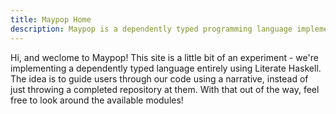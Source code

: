 ```yaml
---
title: Maypop Home
description: Maypop is a dependently typed programming language implemented using Literate Haskell.
---
```

Hi, and weclome to Maypop! This site is a little bit of an experiment - we're implementing
a dependently typed language entirely using Literate Haskell. The idea is to guide users
through our code using a narrative, instead of just throwing a completed repository at them.
With that out of the way, feel free to look around the available modules!
